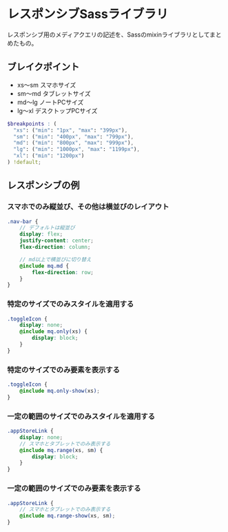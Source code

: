 # レスポンシブSassライブラリ

レスポンシブ用のメディアクエリの記述を、Sassのmixinライブラリとしてまとめたもの。  

## ブレイクポイント

- xs〜sm
  スマホサイズ
- sm〜md
  タブレットサイズ
- md〜lg
  ノートPCサイズ
- lg〜xl
  デスクトップPCサイズ

```scss
$breakpoints : (
  "xs": ("min": "1px", "max": "399px"),
  "sm": ("min": "400px", "max": "799px"),
  "md": ("min": "800px", "max": "999px"),
  "lg": ("min": "1000px", "max": "1199px"),
  "xl": ("min": "1200px")
) !default;
```

## レスポンシブの例

### スマホでのみ縦並び、その他は横並びのレイアウト

```scss
.nav-bar {
    // デフォルトは縦並び
    display: flex;
    justify-content: center;
    flex-direction: column;

    // md以上で横並びに切り替え
    @include mq.md {
        flex-direction: row;
    }
}
```

### 特定のサイズでのみスタイルを適用する

```scss
.toggleIcon {
    display: none;
    @include mq.only(xs) {
        display: block;
    }
}
```

### 特定のサイズでのみ要素を表示する

```scss
.toggleIcon {
    @include mq.only-show(xs);
}
```

### 一定の範囲のサイズでのみスタイルを適用する

```scss
.appStoreLink {
    display: none;
    // スマホとタブレットでのみ表示する
    @include mq.range(xs, sm) {
        display: block;
    }
}
```

### 一定の範囲のサイズでのみ要素を表示する

```scss
.appStoreLink {
    // スマホとタブレットでのみ表示する
    @include mq.range-show(xs, sm);
}
```
